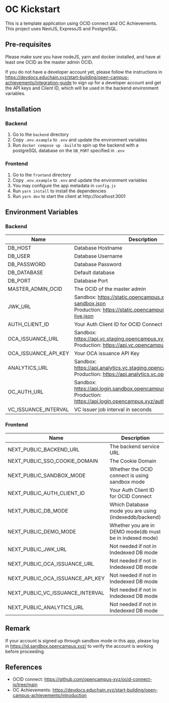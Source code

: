 # OC Kickstart

This is a template application using OCID connect and OC Achievements.
This project uses NextJS, ExpressJS and PostgreSQL.

## Pre-requisites

Please make sure you have nodeJS, yarn and docker installed, and have at least one OCID as the master admin OCID.

If you do not have a developer account yet, please follow the instructions in https://devdocs.educhain.xyz/start-building/open-campus-achievements/integration-guide
to sign up for a developer account and get the API keys and Client ID, which will be used in the backend environment variables.

## Installation

### Backend

1. Go to the `backend` directory
2. Copy `.env.example` to `.env` and update the environment variables
3. Run `docker compose up -build` to spin up the backend with a postgreSQL database on the `DB_PORT` specified in `.env`

### Frontend

1. Go to the `frontend` directory
2. Copy `.env.example` to `.env` and update the environment variables
3. You may configure the app metadata in `config.js`
4. Run `yarn install` to install the dependencies
5. Run `yarn dev` to start the client at http://localhost:3001

## Environment Variables

### Backend

| Name                 | Description                                                                                                                           |
| -------------------- | ------------------------------------------------------------------------------------------------------------------------------------- |
| DB_HOST              | Database Hostname                                                                                                                     |
| DB_USER              | Database Username                                                                                                                     |
| DB_PASSWORD          | Database Password                                                                                                                     |
| DB_DATABASE          | Default database                                                                                                                      |
| DB_PORT              | Database Port                                                                                                                         |
| MASTER_ADMIN_OCID    | The OCID of the master admin                                                                                                          |
| JWK_URL              | Sandbox: https://static.opencampus.xyz/jwks/jwks-sandbox.json<br>Production: https://static.opencampus.xyz/jwks/jwks-live.json        |
| AUTH_CLIENT_ID       | Your Auth Client ID for OCID Connect                                                                                                  |
| OCA_ISSUANCE_URL     | Sandbox: https://api.vc.staging.opencampus.xyz/issuer/vc<br>Production: https://api.vc.opencampus.xyz/issuer/vc                       |
| OCA_ISSUANCE_API_KEY | Your OCA issuance API Key                                                                                                             |
| ANALYTICS_URL      | Sandbox: https://api.analytics.vc.staging.opencampus.xyz/vcs<br>Production: https://api.analytics.vc.opencampus.xyz/vcs |
| OC_AUTH_URL              | Sandbox: https://api.login.sandbox.opencampus.xyz/auth/validation<br>Production: https://api.login.opencampus.xyz/auth/validation        |
| VC_ISSUANCE_INTERVAL | VC Issuer job interval in seconds                                                                                                     |

### Frontend

| Name                          | Description                                    |
| ----------------------------- | ---------------------------------------------- |
| NEXT_PUBLIC_BACKEND_URL       | The backend service URL                        |
| NEXT_PUBLIC_SSO_COOKIE_DOMAIN | The Cookie Domain                              |
| NEXT_PUBLIC_SANDBOX_MODE      | Whether the OCID connect is using sandbox mode |
| NEXT_PUBLIC_AUTH_CLIENT_ID    | Your Auth Client ID for OCID Connect           |
| NEXT_PUBLIC_DB_MODE           | Which Database mode you are using (indexeddb/backend)|
| NEXT_PUBLIC_DEMO_MODE         | Whether you are in DEMO mode(db must be in indexed mode)|
| NEXT_PUBLIC_JWK_URL           | Not needed if not in Indedexed DB mode         |
| NEXT_PUBLIC_OCA_ISSUANCE_URL  | Not needed if not in Indedexed DB mode         |
| NEXT_PUBLIC_OCA_ISSUANCE_API_KEY| Not needed if not in Indedexed DB mode         |
| NEXT_PUBLIC_VC_ISSUANCE_INTERVAL| Not needed if not in Indedexed DB mode         |
| NEXT_PUBLIC_ANALYTICS_URL| Not needed if not in Indedexed DB mode         |


## Remark

If your account is signed up through sandbox mode in this app, please log in https://id.sandbox.opencampus.xyz/ to verify the account is working before proceeding.

## References

- OCID connect: https://github.com/opencampus-xyz/ocid-connect-js/tree/main
- OC Achievements: https://devdocs.educhain.xyz/start-building/open-campus-achievements/introduction
